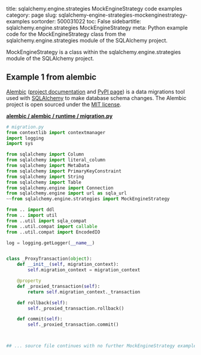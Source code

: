 title: sqlalchemy.engine.strategies MockEngineStrategy code examples
category: page
slug: sqlalchemy-engine-strategies-mockenginestrategy-examples
sortorder: 500031022
toc: False
sidebartitle: sqlalchemy.engine.strategies MockEngineStrategy
meta: Python example code for the MockEngineStrategy class from the sqlalchemy.engine.strategies module of the SQLAlchemy project.


MockEngineStrategy is a class within the sqlalchemy.engine.strategies module of the SQLAlchemy project.


## Example 1 from alembic
[Alembic](https://github.com/sqlalchemy/alembic)
([project documentation](https://alembic.sqlalchemy.org/) and
[PyPI page](https://pypi.org/project/alembic/))
is a data migrations tool used with [SQLAlchemy](/sqlalchemy.html) to make
database schema changes. The Alembic project is open sourced under the
[MIT license](https://github.com/sqlalchemy/alembic/blob/master/LICENSE).

[**alembic / alembic / runtime / migration.py**](https://github.com/sqlalchemy/alembic/blob/master/alembic/runtime/migration.py)

```python
# migration.py
from contextlib import contextmanager
import logging
import sys

from sqlalchemy import Column
from sqlalchemy import literal_column
from sqlalchemy import MetaData
from sqlalchemy import PrimaryKeyConstraint
from sqlalchemy import String
from sqlalchemy import Table
from sqlalchemy.engine import Connection
from sqlalchemy.engine import url as sqla_url
~~from sqlalchemy.engine.strategies import MockEngineStrategy

from .. import ddl
from .. import util
from ..util import sqla_compat
from ..util.compat import callable
from ..util.compat import EncodedIO

log = logging.getLogger(__name__)


class _ProxyTransaction(object):
    def __init__(self, migration_context):
        self.migration_context = migration_context

    @property
    def _proxied_transaction(self):
        return self.migration_context._transaction

    def rollback(self):
        self._proxied_transaction.rollback()

    def commit(self):
        self._proxied_transaction.commit()



## ... source file continues with no further MockEngineStrategy examples...

```

